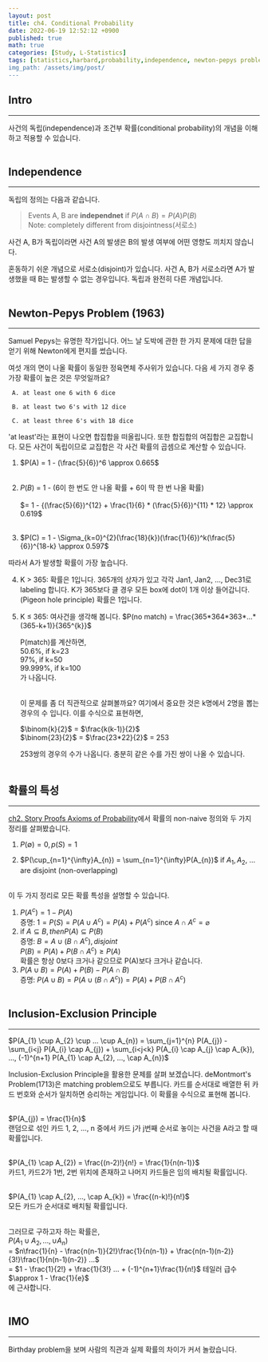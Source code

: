 ```yaml
---
layout: post
title: ch4. Conditional Probability
date: 2022-06-19 12:52:12 +0900
published: true
math: true
categories: [Study, L-Statistics]
tags: [statistics,harbard,probability,independence, newton-pepys problem, conditional probability, bayes' theorem]
img_path: /assets/img/post/
---
```


## Intro
***

 사건의 독립(independence)과 조건부 확률(conditional probability)의 개념을 이해하고 적용할 수 있습니다.
 <br><br>


## Independence
***

 독립의 정의는 다음과 같습니다.

 > Events A, B are **independnet** if $P(A \cap B) = P(A)P(B)$<br>Note: completely different from disjointness(서로소)

 사건 A, B가 독립이라면 사건 A의 발생은 B의 발생 여부에 어떤 영향도 끼치지 않습니다.
 
 혼동하기 쉬운 개념으로 서로소(disjoint)가 있습니다. 사건 A, B가 서로소라면 A가 발생했을 때 B는 발생할 수 없는 경우입니다. 독립과 완전히 다른 개념입니다.
 <br><br>


## Newton-Pepys Problem (1963)
***

 Samuel Pepys는 유명한 작가입니다. 어느 날 도박에 관한 한 가지 문제에 대한 답을 얻기 위해 Newton에게 편지를 썼습니다.

 여섯 개의 면이 나올 확률이 동일한 정육면체 주사위가 있습니다. 다음 세 가지 경우 중 가장 확률이 높은 것은 무엇일까요?

     A. at least one 6 with 6 dice

     B. at least two 6's with 12 dice

     C. at least three 6's with 18 dice

 'at least'라는 표현이 나오면 합집합을 떠올립니다. 또한 합집합의 여집합은 교집합니다. 모든 사건이 독립이므로 교집합은 각 사건 확률의 곱셈으로 계산할 수 있습니다.

 1. $P(A) = 1 - (\frac{5}{6})^6 \approx 0.665$<br><br>

 2. $P(B)$ = 1 - (6이 한 번도 안 나올 확률 + 6이 딱 한 번 나올 확률)<br><br>
  $= 1 - \{(\frac{5}{6})^{12} + \frac{1}{6} * (\frac{5}{6})^{11} * 12} \approx 0.619$<br><br>
 3. $P(C) = 1 - \Sigma_{k=0}^{2}(\frac{18}{k})(\frac{1}{6})^k(\frac{5}{6})^{18-k} \approx 0.597$

 따라서 A가 발생할 확률이 가장 높습니다.

 4. K > 365: 확률은 1입니다. 365개의 상자가 있고 각각 Jan1, Jan2, ..., Dec31로 labeling 합니다. K가 365보다 클 경우 모든 box에 dot이 1개 이상 들어갑니다. (Pigeon hole principle) 확률은 1입니다.
 5. K ≤ 365: 여사건을 생각해 봅니다. $P(no match) = \frac{365*364*363*...*(365-k+1)}{365^{k}}$<br>

     P(match)를 계산하면,<br>
     50.6%, if k=23<br>
     97%, if k=50<br>
     99.999%, if k=100<br>
     가 나옵니다.<br><br>


     이 문제를 좀 더 직관적으로 살펴볼까요? 여기에서 중요한 것은 k명에서 2명을 뽑는 경우의 수 입니다. 이를 수식으로 표현하면,<br>

     $\binom{k}{2}$ = $\frac{k(k-1)}{2}$<br>
     $\binom{23}{2}$ = $\frac{23*22}{2}$ = 253<br>

     253쌍의 경우의 수가 나옵니다. 충분히 같은 수를 가진 쌍이 나올 수 있습니다.
     <br><br>


## 확률의 특성
***

 [ch2. Story Proofs Axioms of Probability](https://hubert-bioinformatics.github.io/posts/ch2_Story_Proofs_Axioms_of_Probability/, "ch2.Story Proofs Axioms of Probability")에서 확률의 non-naive 정의와 두 가지 정리를 살펴봤습니다.

 1. $P(\emptyset)=0, p(S)=1$

 2. $P(\cup_{n=1}^{\infty}A_{n}) = \sum_{n=1}^{\infty}P(A_{n})$ if $A_{1}, A_{2}$, ... are disjoint (non-overlapping)
 <br><br>

 이 두 가지 정리로 모든 확률 특성을 설명할 수 있습니다.

 1. $P(A^c) = 1 - P(A)$<br>
 증명: $1 = P(S) = P(A\cup A^c) = P(A) + P(A^c)$ since $A \cap A^c = \varnothing$<br>
 2. if $A \subseteq B, then P(A) \subseteq P(B)$<br>
 증명: $B = A \cup (B \cap A^c), disjoint$<br>
 $P(B) = P(A) + P(B \cap A^c) ≥ P(A)$<br>
 확률은 항상 0보다 크거나 같으므로 P(A)보다 크거나 같습니다.
 3. $P(A \cup B) = P(A) + P(B) - P(A \cap B)$<br>
 증명: $P(A \cup B) = P(A \cup (B \cap A^c)) = P(A) + P(B \cap A^c)$
 <br><br>


## Inclusion-Exclusion Principle
***

 $P(A_{1} \cup A_{2} \cup ... \cup A_{n}) = \sum_{j=1}^{n} P(A_{j}) - \sum_{i<j} P(A_{i} \cap A_{j}) + \sum_{i<j<k} P(A_{i} \cap A_{j} \cap A_{k}), ..., (-1)^{n+1} P(A_{1} \cap A_{2}, ..., \cap A_{n})$<br>

 Inclusion-Exclusion Principle을 활용한 문제를 살펴 보겠습니다.  deMontmort's Problem(1713)은 matching problem으로도 부릅니다. 카드를 순서대로 배열한 뒤 카드 번호와 순서가 일치하면 승리하는 게임입니다. 이 확률을 수식으로 표현해 봅니다.<br><br>

 $P(A_{j}) = \frac{1}{n}$<br>랜덤으로 섞인 카드 1, 2, ..., n 중에서 카드 j가 j번째 순서로 놓이는 사건을 A라고 할 때 확률입니다.<br><br>

 $P(A_{1} \cap A_{2}) = \frac{(n-2)!}{n!} = \frac{1}{n(n-1)}$<br>카드1, 카드2가 1번, 2번 위치에 존재하고 나머지 카드들은 임의 배치될 확률입니다.<br><br>

 $P(A_{1} \cap A_{2}, ..., \cap A_{k}) = \frac{(n-k)!}{n!}$<br>모든 카드가 순서대로 배치될 확률입니다. <br><br>

 그러므로 구하고자 하는 확률은,<br>
 $P(A_{1} \cup A_{2}, ..., \cup A_{n})$<br>
 = $n\frac{1}{n} - \frac{n(n-1)}{2!}\frac{1}{n(n-1)} + \frac{n(n-1)(n-2)}{3!}\frac{1}{n(n-1)(n-2)} ...$<br>
 = $1 - \frac{1}{2!} + \frac{1}{3!} ... + (-1)^{n+1}\frac{1}{n!}$ 테일러 급수<br>
 $\approx 1 - \frac{1}{e}$<br>
 에 근사합니다.
 <br><br>


## IMO
***

 Birthday problem을 보며 사람의 직관과 실제 확률의 차이가 커서 놀랐습니다.